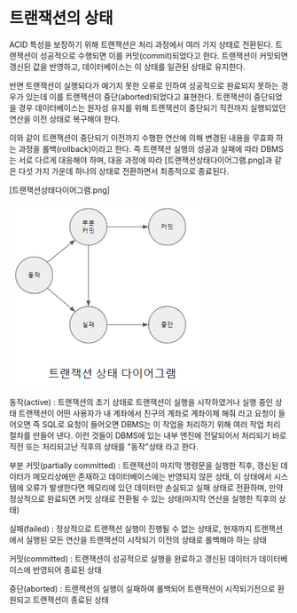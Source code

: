 # 트랜잭션의 상태

ACID 특성을 보장하기 위해 트랜잭션은 처리 과정에서 여러 가지 상태로 전환된다. 트랜잭션이 성공적으로 수행되면 이를 커밋(commit)되었다고 한다. 트랜잭션이 커밋되면 갱신된 값을 반영하고, 데이터베이스는 이 상태를 일관된 상태로 유지한다.

반면 트랜잭션이 실행되다가 예기치 못한 오류로 인하여 성공적으로 완료되지 못하는 경우가 있는데 이를 트랜잭션이 중단(aborted)되었다고 표현한다. 트랜잭션이 중단되었을 경우 데이터베이스는 원자성 유지를 위해 트랜잭션이 중단되기 직전까지 실행되었던 연산을 이전 상태로 복구해야 한다.

이와 같이 트랜잭션이 중단되기 이전까지 수행한 연산에 의해 변경된 내용을 무효화 하는 과정을 롤백(rollback)이라고 한다. 즉 트랜잭션 실행의 성공과 실패에 따라 DBMS는 서로 다르게 대응해야 하며, 대응 과정에 따라 [트랜잭션상태다이어그램.png]과 같은 다섯 가지 가운데 하나의 상태로 전환하면서 최종적으로 종료된다.


[트랜잭션상태다이어그램.png]

![트랜잭션상태다이어그램](image/트랜잭션상태다이어그램.png)

동작(active) : 트랜잭션의 초기 상태로 트랜잭션이 실행을 시작하였거나 실행 중인 상태
트랜잭션이 어떤 사용자가 내 계좌에서 친구의 계좌로 계좌이체 해줘 라고 요청이 들어오면 즉 SQL로 요청이 들어오면 DBMS는 이 작업을 처리하기 위해 여러 작업 처리 절차를 만들어 낸다. 이런 것들이 DBMS에 있는 내부 엔진에 전달되어서 처리되기 바로 직전 또는 처리되고난 직후의 상태를 "동작"상태 라고 한다.

부분 커밋(partially committed) : 트랜잭션이 마지막 명령문을 실행한 직후, 갱신된 데이터가 메모리상에만 존재하고 데이터베이스에는 반영되지 않은 상태, 이 상태에서 시스템에 오류가 발생한다면 메모리에 있던 데이터만 손실되고 실패 상태로 전환하며, 만약 정상적으로 완료되면 커밋 상태로 전환될 수 있는 상태(마지막 연산을 실행한 직후의 상태)

실패(failed) : 정상적으로 트랜잭션 실행이 진행될 수 없는 상태로, 현재까지 트랜잭션에서 실행된 모든 연산을 트랜잭션이 시작되기 이전의 상태로 롤백해야 하는 상태

커밋(committed) : 트랜잭션이 성공적으로 실행을 완료하고 갱신된 데이터가 데이터베이스에 반영되어 종료된 상태

중단(aborted) : 트랜잭션의 실행이 실패하여 롤백되어 트랜잭션이 시작되기전으로 환원되고 트랜잭션이 종료된 상태